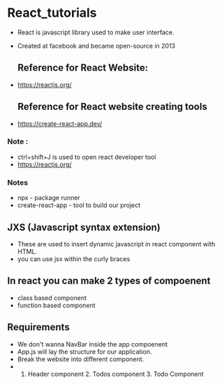 # React_tutorials

- React is javascript library used to make user interface.
- Created at facebook and became open-source in 2013
  
  ## Reference for React Website:
- https://reactjs.org/
  
  ## Reference for React website creating tools
- https://create-react-app.dev/  

### Note :
- ctrl+shift+J is used to open react developer tool
- https://reactjs.org/

### Notes
- npx - package runner
- create-react-app - tool to build our project

## JXS (Javascript syntax extension)

- These are used to insert dynamic javascript in react component with HTML.
- you can use jsx within the curly braces

## In react you can make 2 types of compoenent
- class based component
- function based component

## Requirements
- We don't wanna NavBar inside the app compoenent
- App.js will lay the structure for our application.
- Break the website into different component.
- 1. Header component 2. Todos component 3. Todo Component












